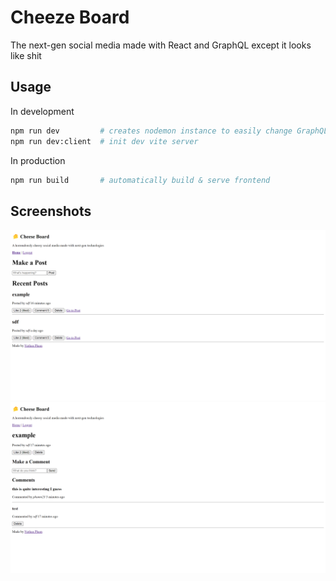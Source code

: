 # Cheeze Board

The next-gen social media made with React and GraphQL except it looks like shit

## Usage

In development

```bash
npm run dev         # creates nodemon instance to easily change GraphQL backend
npm run dev:client  # init dev vite server
```

In production

```bash
npm run build       # automatically build & serve frontend
```

## Screenshots

![](2022-08-30-20-29-17.png)
![](2022-08-30-20-29-28.png)
